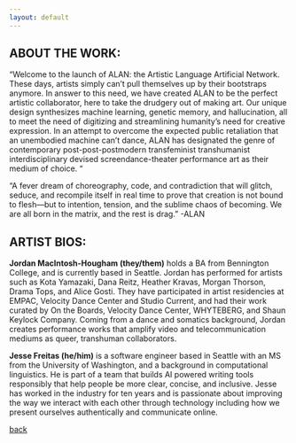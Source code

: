 ```yaml
---
layout: default
---
```


## ABOUT THE WORK:

“Welcome to the launch of ALAN: the Artistic Language Artificial Network. These days, artists simply can’t pull themselves up by their bootstraps anymore. In answer to this need, we have created ALAN to be the perfect artistic collaborator, here to take the drudgery out of making art. Our unique design synthesizes machine learning, genetic memory, and hallucination, all to meet the need of digitizing and streamlining humanity’s need for creative expression. In an attempt to overcome the expected public retaliation that an unembodied machine can’t dance, ALAN has designated the genre of contemporary post-post-postmodern transfeminist transhumanist interdisciplinary devised screendance-theater performance art as their medium of choice. “

“A fever dream of choreography, code, and contradiction that will glitch, seduce, and recompile itself in real time to prove that creation is not bound to flesh—but to intention, tension, and the sublime chaos of becoming. We are all born in the matrix, and the rest is drag.” -ALAN

## ARTIST BIOS:

**Jordan MacIntosh-Hougham (they/them)** holds a BA from Bennington College, and is currently based in Seattle. Jordan has performed for artists such as Kota Yamazaki, Dana Reitz, Heather Kravas, Morgan Thorson, Drama Tops, and Alice Gosti. They have participated in artist residencies at EMPAC, Velocity Dance Center and Studio Current, and had their work curated by On the Boards, Velocity Dance Center, WHYTEBERG, and Shaun Keylock Company. Coming from a dance and somatics background, Jordan creates performance works that amplify video and telecommunication mediums as queer, transhuman collaborators.

**Jesse Freitas (he/him)** is a software engineer based in Seattle with an MS from the University of Washington, and a background in computational linguistics. He is part of a team that builds AI powered writing tools responsibly that help people be more clear, concise, and inclusive. Jesse has worked in the industry for ten years and is passionate about improving the way we interact with each other through technology including how we present ourselves authentically and communicate online.

[back](./)
